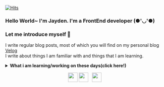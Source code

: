 <span align='center'>[![Hits](https://hits.seeyoufarm.com/api/count/incr/badge.svg?url=https%3A%2F%2Fgithub.com%2FDevJayden%2Fhit-counter)](https://hits.seeyoufarm.com)</span>

### Hello World~ I'm Jayden. I'm a FrontEnd developer (●'◡'●)
  
### Let me introduce myself 🤟 
I write regular blog posts, most of which you will find on my personal blog [Velog](https://velog.io/@jayden)<br>
I write about things I am familiar with and things that I am learning. 

<details>
 <summary><strong>What i am learning/working on these days(click here!)</strong></summary>
   - JavaScript <br/>
   - TypeScript <br/>
   - React <br/>
   - Node.js & Express <br/>
</details>

<p align='center'>
<a href="https://velog.io/@jayden"><img height="30" src="https://user-images.githubusercontent.com/51406753/89021271-356c5c00-d35b-11ea-9262-4fe352600429.png"></a>
<a href="https://www.instagram.com/jayden_developer/?hl=ko"><img height="30" src="https://github.com/singhkshitij/singhkshitij/blob/master/instagram.png?raw=true"></a>&nbsp;&nbsp;
<a href="mailto:jayden@gmail.com"><img height="30" src="https://github.com/singhkshitij/singhkshitij/blob/master/mail.png?raw=true"></a>
</p>
